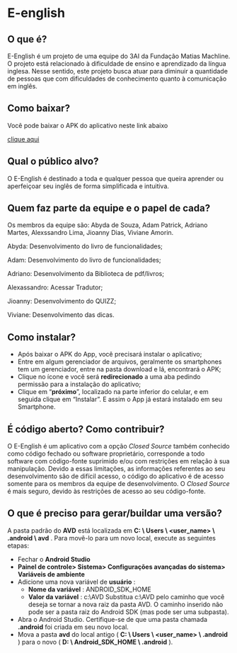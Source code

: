 # E-english

## O que é?

E-English é um projeto de uma equipe do 3AI da Fundação Matias Machline. O projeto está relacionado à dificuldade de ensino e aprendizado da língua inglesa. Nesse sentido, este projeto busca atuar para diminuir a quantidade de pessoas que com dificuldades de conhecimento quanto à comunicação em inglês.

## Como baixar?

Você pode baixar o APK do aplicativo neste link abaixo

[clique aqui](https://drive.google.com/drive/u/0/folders/1YZ9m9NMdMe4FNJkODfuwPSFAiwlzyojy)

## Qual o público alvo?

O E-English é destinado a toda e qualquer pessoa que queira aprender ou aperfeiçoar seu inglês de forma simplificada e intuitiva.

## Quem faz parte da equipe e o papel de cada?

Os membros da equipe são: Abyda de Souza, Adam Patrick, Adriano Martes, Alexssandro Lima, Jioanny Dias, Viviane Amorin.

Abyda: Desenvolvimento do livro de funcionalidades;

Adam: Desenvolvimento do livro de funcionalidades;

Adriano: Desenvolvimento da Biblioteca de pdf/livros;

Alexassandro: Acessar Tradutor;

Jioanny: Desenvolvimento do QUIZZ;

Viviane: Desenvolvimento das dicas.

## Como instalar?

- Após baixar o APK do App, você precisará instalar o aplicativo;
- Entre em algum gerenciador de arquivos, geralmente os smartphones tem um gerenciador, entre na pasta download e lá, encontrará o APK;
- Clique no ícone e você será **redirecionado** a uma aba pedindo
permissão para a instalação do aplicativo;
- Clique em “**próximo**”, localizado na parte inferior do
celular, e em seguida clique em “Instalar”.
E assim o App já estará instalado em seu Smartphone.

## É código aberto? Como contribuir?

O E-English é um aplicativo com a opção *Closed Source* também conhecido como código fechado ou software proprietário, corresponde a todo software com código-fonte suprimido e/ou com restrições em relação à sua manipulação. Devido a essas limitações, as informações referentes ao seu desenvolvimento são de difícil acesso, o código do aplicativo é de acesso somente para os membros da equipe de desenvolvimento. O *Closed Source* é mais seguro, devido às restrições de acesso ao seu código-fonte.

## O que é preciso para gerar/buildar uma versão?

A pasta padrão do **AVD** está localizada em ****C: \ Users \ <user_name> \ .android \ avd**** . Para movê-lo para um novo local, execute as seguintes etapas:

-   Fechar o **Android Studio**
-   **Painel de controle> Sistema> Configurações avançadas do sistema> Variáveis ​​de ambiente**
-   Adicione uma nova variável de **usuário** :
    -   **Nome da variável** : ANDROID_SDK_HOME
    -   **Valor da variável** : c:\AVD
       Substitua c:\AVD pelo caminho que você deseja se tornar a nova raiz da pasta AVD.
        O caminho inserido não pode ser a pasta raiz do Android SDK (mas pode ser uma subpasta).
 - Abra o Android Studio. Certifique-se de que uma pasta chamada **.android** foi criada em seu novo local.
-   Mova a pasta **avd** do local antigo ( **C: \ Users \ <user_name> \ .android** ) para o novo ( **D: \ Android_SDK_HOME \ .android** ).

